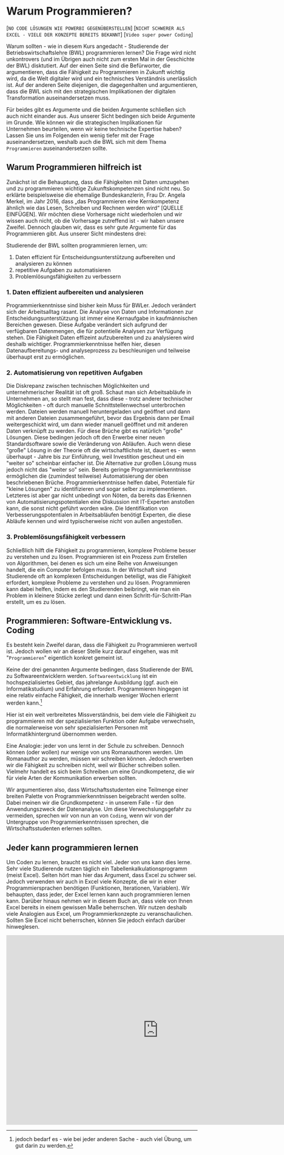 # Warum Programmieren?

[`NO CODE LÖSUNGEN WIE POWERBI GEGENÜBERSTELLEN`]
[`NICHT SCHWERER ALS EXCEL - VIELE DER KONZEPTE BEREITS BEKANNT`]
[`Video super power Coding`]

Warum sollten - wie in diesem Kurs angedacht - Studierende der Betriebswirtschaftslehre (BWL) programmieren lernen? Die Frage wird nicht unkontrovers (und im Übrigen auch nicht zum ersten Mal in der Geschichte der BWL) disktutiert. Auf der einen Seite sind die Befürworter, die argumentieren, dass die Fähigkeit zu Programmieren in Zukunft wichtig wird, da die Welt digitaler wird und ein technisches Verständnis unerlässlich ist. Auf der anderen Seite diejenigen, die dagegenhalten und argumentieren, dass die BWL sich mit den strategischen Implikationen der digitalen Transformation auseinandersetzen muss. 

Für beides gibt es Argumente und die beiden Argumente schließen sich auch nicht einander aus. Aus unserer Sicht bedingen sich beide Argumente im Grunde. Wie können wir die strategischen Implikationen für Unternehmen beurteilen, wenn wir keine technische Expertise haben? Lassen Sie uns im Folgenden ein wenig tiefer mit der Frage auseinandersetzen, weshalb auch die BWL sich mit dem Thema `Programmieren` auseinandersetzen sollte. 

## Warum Programmieren hilfreich ist

Zunächst ist die Behauptung, dass die Fähigkeiten mit Daten umzugehen und zu programmieren wichtige Zukunftskompetenzen sind nicht neu. So erklärte beispielsweise die ehemalige Bundeskanzlerin, Frau Dr. Angela Merkel, im Jahr 2016, dass „das Programmieren eine Kernkompetenz ähnlich wie das Lesen, Schreiben und Rechnen werden wird“ [QUELLE EINFÜGEN]. Wir möchten diese Vorhersage nicht wiederholen und wir wissen auch nicht, ob die Vorhersage zutreffend ist - wir haben unsere Zweifel. Dennoch glauben wir, dass es sehr gute Argumente für das Programmieren gibt. Aus unserer Sicht mindestens drei:

Studierende der BWL sollten programmieren lernen, um:

1. Daten effizient für Entscheidungsunterstützung aufbereiten und analysieren zu können
2. repetitive Aufgaben zu automatisieren
3. Problemlösungsfähigkeiten zu verbessern


### 1. Daten effizient aufbereiten und analysieren

Programmierkenntnisse sind bisher kein Muss für BWLer. Jedoch verändert sich der Arbeitsalltag rasant. Die Analyse von Daten und Informationen zur Entscheidungsunterstützung ist immer eine Kernaufgabe in kaufmännischen Bereichen gewesen. Diese Aufgabe verändert sich aufgrund der verfügbaren Datenmengen, die für potentielle Analysen zur Verfügung stehen. Die Fähigkeit Daten effizeint aufzubereiten und zu analysieren wird deshalb wichtiger. Programmierkenntnisse helfen hier, diesen Datenaufbereitungs- und analyseprozess zu beschleunigen und teilweise überhaupt erst zu ermöglichen. 

### 2. Automatisierung von repetitiven Aufgaben

Die Diskrepanz zwischen  technischen Möglichkeiten und unternehmerischer Realität ist oft groß. Schaut man sich Arbeitsabläufe in Unternehmen an, so stellt man fest, dass diese - trotz anderer technischer Möglichkeiten - oft durch manuelle Schnittstellenwechsel unterbrochen werden. Dateien werden manuell heruntergeladen und geöffnet und dann mit anderen Dateien zusammengeführt, bevor das Ergebnis dann per Email weitergeschickt wird, um dann wieder manuell geöffnet und mit anderen Daten verknüpft zu werden. Für diese Brüche gibt es natürlich "große" Lösungen. Diese bedingen jedoch oft den Erwerbe einer neuen Standardsoftware sowie die Veränderung von Abläufen. Auch wenn diese "große" Lösung in der Theorie oft die wirtschaftlichste ist, dauert es - wenn überhaupt - Jahre bis zur Einführung, weil Investition gescheut und ein "weiter so" scheinbar einfacher ist. Die Alternative zur großen Lösung muss jedoch nicht das "weiter so" sein. Bereits geringe Programmierkenntnisse ermöglichen die (zumindest teilweise) Automatisierung der oben beschriebenen Brüche. Programmierkenntnisse helfen dabei, Potentiale für "kleine Lösungen" zu identifizieren und sogar selber zu implementieren. Letzteres ist aber gar nicht unbedingt von Nöten, da bereits das Erkennen von Automatisierungspotentialen eine Diskussion mit IT-Experten anstoßen kann, die sonst nicht geführt worden wäre. Die Identifikation von Verbesserungspotentialen in Arbeitsabläufen benötigt Experten, die diese Abläufe kennen und wird typischerweise nicht von außen angestoßen. 

### 3. Problemlösungsfähigkeit verbessern

Schließlich hilft die Fähigkeit zu programmieren, komplexe Probleme besser zu verstehen und zu lösen. Programmieren ist ein Prozess zum Erstellen von Algorithmen, bei denen es sich um eine Reihe von Anweisungen handelt, die ein Computer befolgen muss. In der Wirtschaft sind Studierende oft an komplexen Entscheidungen beteiligt, was die Fähigkeit erfordert, komplexe Probleme zu verstehen und zu lösen. Programmieren kann dabei helfen, indem es den Studierenden beibringt, wie man ein Problem in kleinere Stücke zerlegt und dann einen Schritt-für-Schritt-Plan erstellt, um es zu lösen.

## Programmieren: Software-Entwicklung vs. Coding

Es besteht kein Zweifel daran, dass die Fähigkeit zu Programmieren wertvoll ist. Jedoch wollen wir an dieser Stelle kurz darauf eingehen, was mit "`Programmieren`" eigentlich konkret gemeint ist. 

Keine der drei genannten Argumente bedingen, dass Studierende der BWL zu Softwareentwicklern werden. `Softwareentwicklung` ist ein hochspezialisiertes Gebiet, das jahrelange Ausbildung (ggf. auch ein Informatikstudium) und Erfahrung erfordert. Programmieren hingegen ist eine relativ einfache Fähigkeit, die innerhalb weniger Wochen erlernt werden kann.[^1] 

[^1]: jedoch bedarf es - wie bei jeder anderen Sache -  auch viel Übung, um gut darin zu werden. 

Hier ist ein weit verbreitetes Missverständnis, bei dem viele die Fähigkeit  zu programmieren mit der spezialisierten Funktion oder Aufgabe verwechseln, die normalerweise von sehr spezialisierten Personen mit Informatikhintergrund übernommen werden. 

Eine Analogie: jeder von uns lernt in der Schule zu schreiben. Dennoch können (oder wollen) nur wenige von uns Romanauthoren werden. Um Romanauthor zu werden, müssen wir schreiben können. Jedoch erwerben wir die Fähigkeit zu schreiben nicht, weil wir Bücher schreiben sollen. Vielmehr handelt es sich beim Schreiben um eine Grundkompetenz, die wir für viele Arten der Kommunikation erwerben sollten. 

Wir argumentieren also, dass Wirtschaftsstudenten eine Teilmenge einer breiten Palette von Programmierkenntnissen beigebracht werden sollte. Dabei meinen wir die Grundkompetenz - in unserem Falle - für den Anwendungszweck der Datenanalyse. Um diese Verwechslungsgefahr zu vermeiden, sprechen wir von nun an von `Coding`,  wenn wir von der Untergruppe von Programmierkenntnissen sprechen, die Wirtschaftsstudenten erlernen sollten.


## Jeder kann programmieren lernen

Um Coden zu lernen, braucht es nicht viel. Jeder von uns kann dies lerne. Sehr viele Studierende nutzen täglich ein Tabellenkalkulationsprogramm (meist Excel). Selten hört man hier das Argument, dass Excel zu schwer sei. Jedoch verwenden wir auch in Excel viele Konzepte, die wir in einer Programmiersprachen benötigen (Funktionen, Iterationen, Variablen). Wir behaupten, dass jeder, der Excel lernen kann auch programmieren lernen kann. Darüber hinaus nehmen wir in diesem Buch an, dass viele von Ihnen Excel bereits in einem gewissen Maße beherrschen. Wir nutzen deshalb viele Analogien aus Excel, um Programmierkonzepte zu veranschaulichen. Sollten Sie Excel nicht beherrschen, können Sie jedoch einfach darüber hinweglesen. 




<iframe width="800" height="500" src="https://www.youtube.com/embed/Dv7gLpW91DM" title="YouTube video player" frameborder="0" allow="accelerometer; autoplay; clipboard-write; encrypted-media; gyroscope; picture-in-picture" allowfullscreen></iframe>